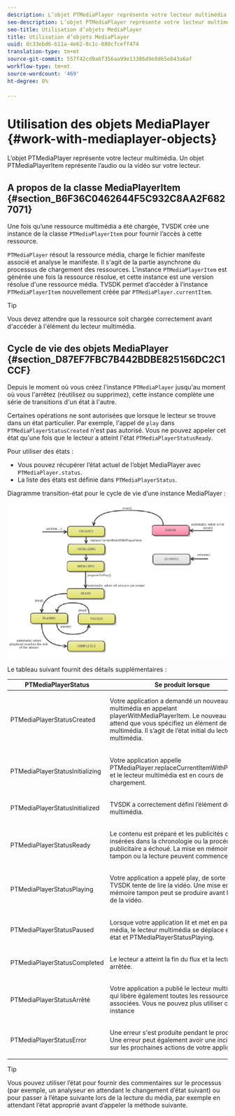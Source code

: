 ```yaml
---
description: L’objet PTMediaPlayer représente votre lecteur multimédia. Un objet PTMediaPlayerItem représente l’audio ou la vidéo sur votre lecteur.
seo-description: L’objet PTMediaPlayer représente votre lecteur multimédia. Un objet PTMediaPlayerItem représente l’audio ou la vidéo sur votre lecteur.
seo-title: Utilisation d’objets MediaPlayer
title: Utilisation d’objets MediaPlayer
uuid: 0c33ebd6-b11a-4e62-8c1c-880cfceff474
translation-type: tm+mt
source-git-commit: 557f42cd9a6f356aa99e13386d9e8d65e043a6af
workflow-type: tm+mt
source-wordcount: '469'
ht-degree: 0%

---
```



# Utilisation des objets MediaPlayer {#work-with-mediaplayer-objects}

L’objet PTMediaPlayer représente votre lecteur multimédia. Un objet PTMediaPlayerItem représente l’audio ou la vidéo sur votre lecteur.

## A propos de la classe MediaPlayerItem {#section_B6F36C0462644F5C932C8AA2F6827071}

Une fois qu’une ressource multimédia a été chargée, TVSDK crée une instance de la classe `PTMediaPlayerItem` pour fournir l’accès à cette ressource.

`PTMediaPlayer` résout la ressource média, charge le fichier manifeste associé et analyse le manifeste. Il s&#39;agit de la partie asynchrone du processus de chargement des ressources. L&#39;instance `PTMediaPlayerItem` est générée une fois la ressource résolue, et cette instance est une version résolue d&#39;une ressource média. TVSDK permet d’accéder à l’instance `PTMediaPlayerItem` nouvellement créée par `PTMediaPlayer.currentItem`.

>[!TIP]
>
>Vous devez attendre que la ressource soit chargée correctement avant d&#39;accéder à l&#39;élément du lecteur multimédia.

## Cycle de vie des objets MediaPlayer {#section_D87EF7FBC7B442BDBE825156DC2C1CCF}

Depuis le moment où vous créez l&#39;instance `PTMediaPlayer` jusqu&#39;au moment où vous l&#39;arrêtez (réutilisez ou supprimez), cette instance complète une série de transitions d&#39;un état à l&#39;autre.

Certaines opérations ne sont autorisées que lorsque le lecteur se trouve dans un état particulier. Par exemple, l&#39;appel de `play` dans `PTMediaPlayerStatusCreated` n&#39;est pas autorisé. Vous ne pouvez appeler cet état qu&#39;une fois que le lecteur a atteint l&#39;état `PTMediaPlayerStatusReady`.

Pour utiliser des états :

* Vous pouvez récupérer l’état actuel de l’objet MediaPlayer avec `PTMediaPlayer.status`.
* La liste des états est définie dans `PTMediaPlayerStatus`.

Diagramme transition-état pour le cycle de vie d’une instance MediaPlayer :
<!--<a id="fig_1C55DE3F186F4B36AFFDCDE90379534C"></a>-->

![](assets/player-state-transitions-diagram-ios2_web.png)

Le tableau suivant fournit des détails supplémentaires :

<table id="table_426F0093E4214EA88CD72A7796B58DFD"> 
 <thead> 
  <tr> 
   <th colname="col1" class="entry"><b>PTMediaPlayerStatus</b></th> 
   <th colname="col2" class="entry"><b>Se produit lorsque</b> </th> 
  </tr> 
 </thead>
 <tbody> 
  <tr> 
   <td colname="col1"> <p><span class="codeph"> PTMediaPlayerStatusCreated</span> </p> </td> 
   <td colname="col2"> <p>Votre application a demandé un nouveau lecteur multimédia en appelant <span class="codeph"> playerWithMediaPlayerItem</span>. Le nouveau lecteur attend que vous spécifiez un élément de lecteur multimédia. Il s’agit de l’état initial du lecteur multimédia. </p> </td> 
  </tr> 
  <tr> 
   <td colname="col1"> <p> <span class="codeph"> PTMediaPlayerStatusInitializing</span> </p> </td> 
   <td colname="col2"> <p>Votre application appelle <span class="codeph"> PTMediaPlayer.replaceCurrentItemWithPlayerItem</span> et le lecteur multimédia est en cours de chargement. </p> </td> 
  </tr> 
  <tr> 
   <td colname="col1"> <p><span class="codeph"> PTMediaPlayerStatusInitialized</span> </p> </td> 
   <td colname="col2"> <p>TVSDK a correctement défini l’élément du lecteur multimédia. </p> </td> 
  </tr> 
  <tr> 
   <td colname="col1"> <p> <span class="codeph"> PTMediaPlayerStatusReady</span> </p> </td> 
   <td colname="col2"> <p>Le contenu est préparé et les publicités ont été insérées dans la chronologie ou la procédure publicitaire a échoué. La mise en mémoire tampon ou la lecture peuvent commencer. </p> </td> 
  </tr> 
  <tr> 
   <td colname="col1"> <p><span class="codeph"> PTMediaPlayerStatusPlaying</span> </p> </td> 
   <td colname="col2"> <p>Votre application a appelé <span class="codeph"> play</span>, de sorte que TVSDK tente de lire la vidéo. Une mise en mémoire tampon peut se produire avant la lecture de la vidéo. </p> </td> 
  </tr> 
  <tr> 
   <td colname="col1"> <p><span class="codeph"> PTMediaPlayerStatusPaused</span> </p> </td> 
   <td colname="col2"> <p>Lorsque votre application lit et met en pause le média, le lecteur multimédia se déplace entre cet état et <span class="codeph"> PTMediaPlayerStatusPlaying</span>. </p> </td> 
  </tr> 
  <tr> 
   <td colname="col1"> <p><span class="codeph"> PTMediaPlayerStatusCompleted</span> </p> </td> 
   <td colname="col2"> <p>Le lecteur a atteint la fin du flux et la lecture s’est arrêtée. </p> </td> 
  </tr> 
  <tr> 
   <td colname="col1"> <p><span class="codeph"> PTMediaPlayerStatusArrêté</span> </p> </td> 
   <td colname="col2"> <p>Votre application a publié le lecteur multimédia, qui libère également toutes les ressources associées. Vous ne pouvez plus utiliser cette instance </p> </td> 
  </tr> 
  <tr> 
   <td colname="col1"> <p><span class="codeph"> PTMediaPlayerStatusError</span> </p> </td> 
   <td colname="col2"> <p>Une erreur s'est produite pendant le processus. Une erreur peut également avoir une incidence sur les prochaines actions de votre application. </p> </td> 
  </tr> 
 </tbody> 
</table>

>[!TIP]
>
>Vous pouvez utiliser l’état pour fournir des commentaires sur le processus (par exemple, un analyseur en attendant le changement d’état suivant) ou pour passer à l’étape suivante lors de la lecture du média, par exemple en attendant l’état approprié avant d’appeler la méthode suivante.